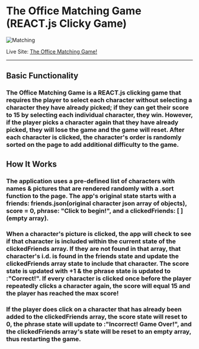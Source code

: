 # The Office Matching Game (REACT.js Clicky Game)
![Matching](https://henrymontesanoiii.github.io/static/media/Click.3a105b1a.png)

Live Site: [The Office Matching Game!](https://henrymontesanoiii.github.io/clickyGame/)

----
## Basic Functionality
### The Office Matching Game is a REACT.js clicking game that requires the player to select each character without selecting a character they have already picked; if they can get their score to 15 by selecting each individual character, they win. However, if the player picks a character again that they have already picked, they will lose the game and the game will reset. After each character is clicked, the character's order is randomly sorted on the page to add additional difficulty to the game.

## How It Works
### The application uses a pre-defined list of characters with names & pictures that are rendered randomly with a .sort function to the page. The app's original state starts with a friends: friends.json(original character json array of objects), score = 0, phrase: "Click to begin!", and a clickedFriends: [ ] (empty array).

### When a character's picture is clicked, the app will check to see if that character is included within the current state of the clickedFriends array. If they are not found in that array, that character's i.d. is found in the friends state and update the clickedFriends array state to include that character. The score state is updated with +1 & the phrase state is updated to :"Correct!". If every character is clicked once before the player repeatedly clicks a character again, the score will equal 15 and the player has reached the max score!

### If the player does click on a character that has already been added to the clickedFriends array, the score state will reset to 0, the phrase state will update to :"Incorrect! Game Over!", and the clickedFriends array's state will be reset to an empty array, thus restarting the game.
